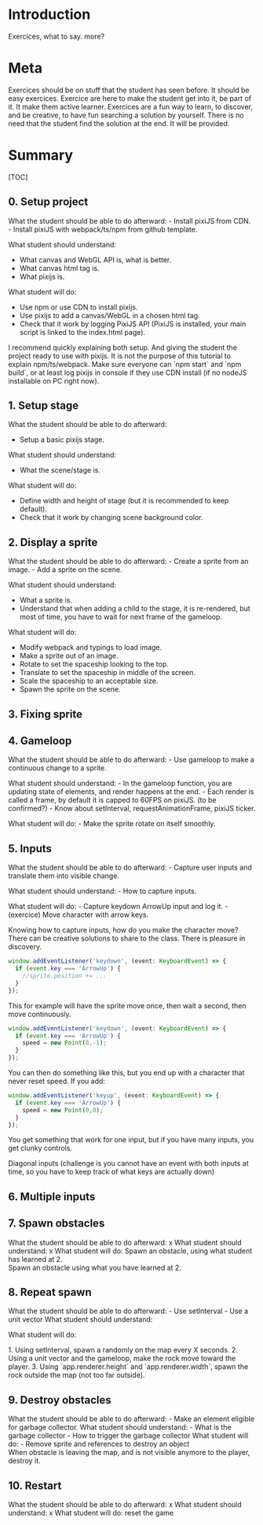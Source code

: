 <style>

/* Tags */
.vocabulary {

}
.exercice {

}
.objectives {
}
.recommendations {
}
</style>


# Introduction

Exercices, what to say. more?

# Meta

Exercices should be on stuff that the student has seen before. It should be easy exercices.
Exercice are here to make the student get into it, be part of it. It make them active learner.
Exercices are a fun way to learn, to discover, and be creative, to have fun searching a solution by yourself.
There is no need that the student find the solution at the end. It will be provided.


# Summary

[TOC]

## 0. Setup project

<div class="objectives" markdown>
What the student should be able to do afterward:
  - Install pixiJS from CDN.
  - Install pixiJS with webpack/ts/npm from github template.

What student should understand:
- What canvas and WebGL API is, what is better.
- What canvas html tag is.
- What pixijs is.

What student will do:
- Use npm or use CDN to install pixijs.
- Use pixijs to add a canvas/WebGL in a chosen html tag.
- Check that it work by logging PixiJS API (PixiJS is installed, your main script is linked to the index.html page).
</div>

<div class="recommendations" markdown>
I recommend quickly explaining both setup. And giving the student the project ready to use with pixijs. 
It is not the purpose of this tutorial to explain npm/ts/webpack.
Make sure everyone can `npm start` and `npm build`, or at least log pixijs in console if they use CDN install (if no nodeJS installable on PC right now).
</div>

## 1. Setup stage
<div class="teacher-note" markdown>

What the student should be able to do afterward:
  - Setup a basic pixijs stage.

What student should understand:
  - What the scene/stage is.

What student will do:
  - Define width and height of stage (but it is recommended to keep default).
  - Check that it work by changing scene background color.

</div>


## 2. Display a sprite
<div class="teacher-note" markdown>
  What the student should be able to do afterward:
  - Create a sprite from an image.
  - Add a sprite on the scene.

  What student should understand:
  - What a sprite is.
  - Understand that when adding a child to the stage, it is re-rendered, but most of time, you have to wait for next frame of the gameloop.

  What student will do:
  - Modify webpack and typings to load image.
  - Make a sprite out of an image.
  - Rotate to set the spaceship looking to the top.
  - Translate to set the spaceship in middle of the screen.
  - Scale the spaceship to an acceptable size.
  - Spawn the sprite on the scene.

</div>

## 3. Fixing sprite

## 4. Gameloop
<div class="teacher-note" markdown>
  What the student should be able to do afterward:
    - Use gameloop to make a continuous change to a sprite.
  
  What student should understand:
    - In the gameloop function, you are updating state of elements, and render happens at the end.
    - Each render is called a frame, by default it is capped to 60FPS on pixiJS. (to be confirmed?)
    - Know about setInterval, requestAnimationFrame, pixiJS ticker.
    
  What student will do:
    - Make the sprite rotate on itself smoothly.

</div>

## 5. Inputs
<div class="teacher-note" markdown>
  What the student should be able to do afterward:
    - Capture user inputs and translate them into visible change.
  
  What student should understand:
    - How to capture inputs.
  
  What student will do:
    - Capture keydown ArrowUp input and log it.
    - (exercice) Move character with arrow keys.
</div>


<div class="exercice" markdown>
Knowing how to capture inputs, how do you make the character move? 
</div>
<div class="teacher-note" markdown>
There can be creative solutions to share to the class. There is pleasure in discovery.

```typescript
window.addEventListener('keydown', (event: KeyboardEvent) => {
  if (event.key === 'ArrowUp') {
    //sprite.position += ...
  }
});
```
This for example will have the sprite move once, then wait a second, then move continuously.

```typescript
window.addEventListener('keydown', (event: KeyboardEvent) => {
  if (event.key === 'ArrowUp') {
    speed = new Point(0,-1);
  }
});
```
You can then do something like this, but you end up with a character that never reset speed.
If you add:

```typescript
window.addEventListener('keyup', (event: KeyboardEvent) => {
  if (event.key === 'ArrowUp') {
    speed = new Point(0,0);
  }
});
```
You get something that work for one input, but if you have many inputs, you get clunky controls.

</div>

<div class="exercice" markdown>
Diagonal inputs (challenge is you cannot have an event with both inputs at time, so you have to keep track of what keys are actually down)
</div>

## 6. Multiple inputs


## 7. Spawn obstacles
<div class="teacher-note" markdown>
  What the student should be able to do afterward:
    x
  What student should understand:
    x
  What student will do:
    Spawn an obstacle, using what student has learned at 2.
</div>

<div class="exercice" markdown>
    Spawn an obstacle using what you have learned at 2.
</div>

## 8. Repeat spawn

<div class="teacher-note" markdown>
  What the student should be able to do afterward:
    - Use setInterval
    - Use a unit vector
  What student should understand:
  
  What student will do:

</div>

<div class="exercice" markdown>
1. Using setInterval, spawn a randomly on the map every X seconds.
2. Using a unit vector and the gameloop, make the rock move toward the player.
3. Using `app.renderer.height` and `app.renderer.width`, spawn the rock outside the map (not too far outside).
</div>

## 9. Destroy obstacles

<div class="teacher-note" markdown>
  What the student should be able to do afterward:
    - Make an element eligible for garbage collector.
  What student should understand:
    - What is the garbage collector
    - How to trigger the garbage collector
  What student will do:
    - Remove sprite and references to destroy an object
</div>

<div class="exercice" markdown>
When obstacle is leaving the map, and is not visible anymore to the player, destroy it.
</div>

## 10. Restart

<div class="teacher-note" markdown>
  What the student should be able to do afterward:
    x
  What student should understand:
    x
  What student will do:
    reset the game
</div>
